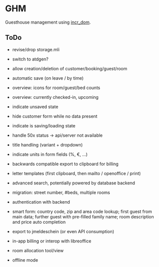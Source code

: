 # GHM

Guesthouse management using [incr_dom](gh:incr_dom).

[gh:incr_dom]: https://github.com/janestreet/incr_dom

## ToDo

- revise/drop storage.mli
- switch to atdgen?

- allow creation/deletion of customer/booking/guest/room
- automatic save (on leave / by time)

- overview: icons for room/guest/bed counts
- overview: currently checked-in, upcoming

- indicate unsaved state
- hide customer form while no data present
- indicate is saving/loading state
- handle 50x status -> api/server not available

- title handling (variant + dropdown)
- indicate units in form fields (%, €, ...)

- backwards compatible export to clipboard for billing
- letter templates (first clipboard, then mailto / openoffice / print)

- advanced search, potentially powered by database backend
- migration: street number, #beds, multiple rooms
- authentication with backend
- smart form: country code, zip and area code lookup; first guest from
  main data; further guest with pre-filled family name; room description
  and price auto completion
- export to jmeldeschein (or even API consumption)

- in-app billing or interop with libreoffice
- room allocation tool/view
- offline mode
